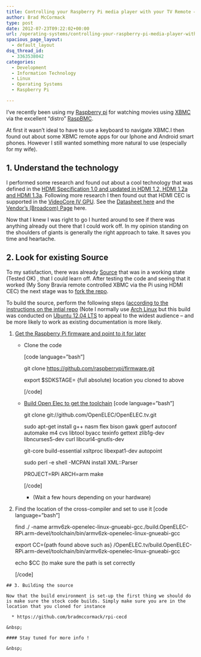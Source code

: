 ```yaml
---
title: Controlling your Raspberry Pi media player with your TV Remote – Part 1
author: Brad McCormack
type: post
date: 2012-07-23T09:22:02+00:00
url: /operating-systems/controlling-your-raspberry-pi-media-player-with-your-tv-remote-part-1/
spacious_page_layout:
  - default_layout
dsq_thread_id:
  - 3363538042
categories:
  - Development
  - Information Technology
  - Linux
  - Operating Systems
  - Raspberry Pi

---
```

I&#8217;ve recently been using my [Raspberry pi][1] for watching movies using [XBMC][2] via the excellent &#8220;distro&#8221; [RaspBMC][3].

At first it wasn&#8217;t ideal to have to use a keyboard to navigate XBMC.I then found out about some XBMC remote apps for our Iphone and Android smart phones. However I still wanted something more natural to use (especially for my wife).

## 1. Understand the technology

I performed some research and found out about a cool technology that was defined in the [HDMI Specification 1.0 and updated in HDMI 1.2, HDMI 1.2a and HDMI 1.3a][4]. Following more research I then found out that HDMI CEC is supported in the [VideoCore IV GPU][5]. See the [Datasheet here][6] and the [Vendor&#8217;s (Broadcom) Page][7] here.

Now that I knew I was right to go I hunted around to see if there was anything already out there that I could work off. In my opinion standing on the shoulders of giants is generally the right approach to take. It saves you time and heartache.

## 2. Look for existing Source

To my satisfaction, there was already [Source][8] that was in a working state (Tested OK) , that I could learn off. After testing the code and seeing that it worked (My Sony Bravia remote controlled XBMC via the Pi using HDMI CEC) the next stage was to [fork the repo][9].

To build the source, perform the following steps ([according to the instructions on the intial repo][10] (Note I normally use [Arch Linux][11] but this build was conducted on [Ubuntu 12.04 LTS][12] to appeal to the widest audience &#8211; and be more likely to work as existing documentation is more likely.

  1. [Get the Raspberry Pi firmware and point to it for later][13] 
      * Clone the code
  
        [code language=&#8221;bash&#8221;]
	  
        git clone https://github.com/raspberrypi/firmware.git
	  
        export $SDKSTAGE= {full absolute) location you cloned to above
  
        [/code] 
      * [Build Open Elec to get the toolchain][14] 
        [code language=&#8221;bash&#8221;]
  
        git clone git://github.com/OpenELEC/OpenELEC.tv.git
  
        sudo apt-get install g++ nasm flex bison gawk gperf autoconf automake m4 cvs libtool byacc texinfo gettext zlib1g-dev libncurses5-dev curl libcurl4-gnutls-dev
  
        git-core build-essential xsltproc libexpat1-dev autopoint
  
        sudo perl -e shell -MCPAN install XML::Parser
  
        PROJECT=RPi ARCH=arm make
  
        [/code]
        
          * (Wait a few hours depending on your hardware)</ul> 
      * Find the location of the cross-compiler and set to use it 
        [code language=&#8221;bash&#8221;]
  
        find ./ -name armv6zk-openelec-linux-gnueabi-gcc./build.OpenELEC-RPi.arm-devel/toolchain/bin/armv6zk-openelec-linux-gnueabi-gcc
  
        export CC={path found above such as} /OpenELEC.tv/build.OpenELEC-RPi.arm-devel/toolchain/bin/armv6zk-openelec-linux-gnueabi-gcc
  
        echo $CC (to make sure the path is set correctly
  
        [/code]</ol> 
    
    ## 3. Building the source
    
    Now that the build environment is set-up the first thing we should do is make sure the stock code builds. Simply make sure you are in the location that you cloned for instance
    
      * https://github.com/bradmccormack/rpi-cecd
    
    &nbsp;
    
    #### Stay tuned for more info !
    
    &nbsp;

 [1]: http://www.raspberrypi.org/
 [2]: http://xbmc.org/
 [3]: http://www.raspbmc.com/
 [4]: http://en.wikipedia.org/wiki/HDMI#CEC
 [5]: http://www.broadcom.com/products/technology/mobmm_videocore.php
 [6]: http://www.element14.com/community/docs/DOC-43016/l/broadcom-datasheet-for-bcm2835-soc-used-in-raspberry-pi
 [7]: http://www.broadcom.com/products/BCM2835
 [8]: https://github.com/olajep/rpi-cecd
 [9]: https://github.com/bradmccormack/rpi-cecd/
 [10]: https://github.com/bradmccormack/rpi-cecd/blob/master/README.md
 [11]: http://www.archlinux.org/
 [12]: http://releases.ubuntu.com/precise/
 [13]: https://github.com/raspberrypi/firmware
 [14]: http://wiki.openelec.tv/index.php?title=Building_and_Installing_OpenELEC_for_Raspberry_Pi